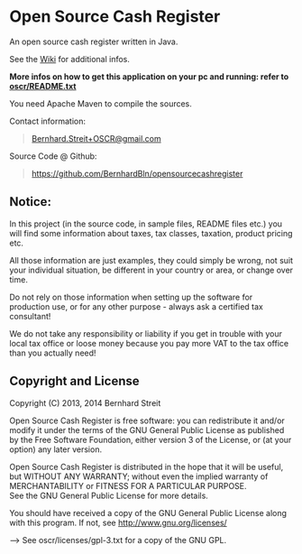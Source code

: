 Open Source Cash Register
=========================

An open source cash register written in Java.

See the [Wiki](https://github.com/BernhardBln/opensourcecashregister/wiki) for additional infos.

**More infos on how to get this application on your pc and running: refer to [oscr/README.txt](https://github.com/BernhardBln/opensourcecashregister/blob/master/oscr/README.txt)**

You need Apache Maven to compile the sources. 

Contact information:  
> Bernhard.Streit+OSCR@gmail.com

Source Code @ Github:  
> https://github.com/BernhardBln/opensourcecashregister


Notice: 
-------

In this project (in the source code, in sample files, README files etc.)
you will find some information about taxes, tax classes, taxation, product 
pricing etc.

All those information are just examples, they could simply be wrong, not suit 
your individual situation, be different in your country or area, or change over
time.

Do not rely on those information when setting up the software for production 
use, or for any other purpose - always ask a certified tax consultant!

We do not take any responsibility or liability if you get in trouble with your
local tax office or loose money because you pay more VAT to the tax office than
you actually need!

Copyright and License
---------------------


Copyright (C) 2013, 2014 Bernhard Streit

Open Source Cash Register is free software: you can redistribute it 
and/or modify it under the terms of the GNU General Public License 
as published by the Free Software Foundation, either version 3 of 
the License, or (at your option) any later version.

Open Source Cash Register is distributed in the hope that it will 
be useful, but WITHOUT ANY WARRANTY; without even the implied 
warranty of MERCHANTABILITY or FITNESS FOR A PARTICULAR PURPOSE.  
See the GNU General Public License for more details.

You should have received a copy of the GNU General Public License
along with this program. If not, see <http://www.gnu.org/licenses/>

--> See oscr/licenses/gpl-3.txt for a copy of the GNU GPL.
